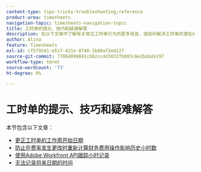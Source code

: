```yaml
---
content-type: tips-tricks-troubleshooting;reference
product-area: timesheets
navigation-topic: timesheets-navigation-topic
title: 工时单的提示、技巧和疑难解答
description: 在以下文章中了解有关常见工时单行为的更多信息，或如何解决工时单的潜在问题。
author: Alina
feature: Timesheets
exl-id: cf5f93d1-e517-421e-8740-1b80af2ed127
source-git-commit: 7786d899841cb82cc4d3832fb083c6e2bda2e197
workflow-type: tm+mt
source-wordcount: '73'
ht-degree: 0%

---
```


# 工时单的提示、技巧和疑难解答

本节包含以下文章：

* [更正工时单的工作周开始日期](../../timesheets/tips-tricks-and-troubleshooting/correct-start-day-of-work-week.md)
* [防止在费率发生更改时重新计算财务费用操作影响历史小时数](../../timesheets/tips-tricks-and-troubleshooting/prevent-recalculate-finance-action.md)
* [使用Adobe Workfront API跟踪小时记录](../../timesheets/tips-tricks-and-troubleshooting/track-hour-records-with-wfapi.md)
* [无法记录将来日期的时间](../../timesheets/tips-tricks-and-troubleshooting/unable-to-log-time-future-dates.md)
